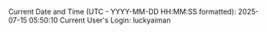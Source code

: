 Current Date and Time (UTC - YYYY-MM-DD HH:MM:SS formatted): 2025-07-15 05:50:10
Current User's Login: luckyaiman

